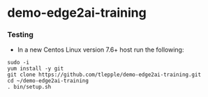 # demo-edge2ai-training

###  Testing
* In a new Centos Linux version 7.6+ host run the following:
```
sudo -i
yum install -y git
git clone https://github.com/tlepple/demo-edge2ai-training.git
cd ~/demo-edge2ai-training
. bin/setup.sh

```
